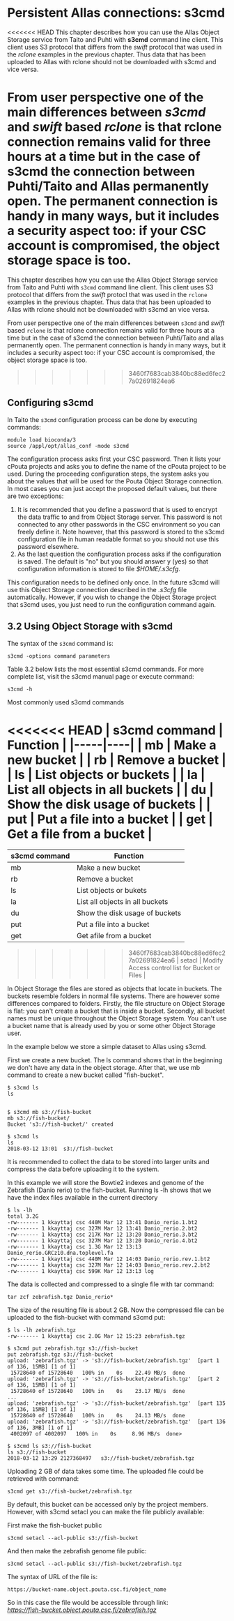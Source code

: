 
# Persistent Allas connections: s3cmd

<<<<<<< HEAD
This chapter describes how you can use the Allas Object Storage service from Taito and Puhti with <b>s3cmd</b> command line client. This client uses
S3 protocol that differs from the <i>swift</i> protocol that was used in the <i>rclone</i> examples in the previous chapter. Thus data that has been uploaded to Allas with rclone should not be downloaded with s3cmd and vice versa.

From user perspective one of the main differences between <i>s3cmd</i> and <i>swift</i> based <i>rclone</i> is that rclone connection remains valid for three hours at a time but in the case of s3cmd the connection between Puhti/Taito and Allas permanently open. The permanent connection is handy in many ways, but it includes a security aspect too: if your CSC account is compromised, the object storage space is too.
=======
This chapter describes how you can use the Allas Object Storage service from Taito and Puhti with `s3cmd` command line client. This client uses
S3 protocol that differs from the _swift_ protocl that was used in the `rclone` examples in the previous chapter. Thus data that has been uploaded to Allas with rclone should not be downloaded with s3cmd an vice versa.

From user perspective one of the main differences between `s3cmd` and _swift_ based `rclone` is that rclone connection remains valid for three hours at a time but in the case of s3cmd the connection between Puhti/Taito and allas permanently open. The permanent connection is handy in many ways, but it includes a security aspect too: if your CSC account is compromised, the object storage space is too.
>>>>>>> 3460f7683cab3840bc88ed6fec27a02691824ea6


## Configuring s3cmd
In Taito the `s3cmd` configuration process can be done by executing commands:

```
module load bioconda/3
source /appl/opt/allas_conf -mode s3cmd
```

The configuration process asks first your CSC password. Then it lists your cPouta projects and asks you to define the name of the cPouta project to be used. During the proceeding configuration steps, the system asks you about the values that will be used for the Pouta Object Storage connection. In most cases you can just accept the proposed default values, but there are two exceptions:

   1.  It is recommended that you define a password that is used to encrypt the data traffic to and from Object Storage server. This password is not connected to any other passwords in the CSC environment so you can freely define it. Note however, that this password is stored to the s3cmd configuration file in human readable format so you should not use this password elsewhere. 
   2.  As the last question the configuration process asks if the configuration is saved. The default is "no" but you should answer y (yes) so that configuration information is stored to file _$HOME/.s3cfg_.

This configuration needs to be defined only once. In the future s3cmd will use this Object Storage connection described in the _.s3cfg_ file automatically. However, if you wish to change the Object Storage project that s3cmd uses, you just need to run the configuration command again.
 
## 3.2 Using Object Storage with s3cmd

The syntax of the `s3cmd` command is:

```
s3cmd -options command parameters
```

Table 3.2 below lists the most essential s3cmd commands. For more complete list, visit the s3cmd manual page or execute command:

```
s3cmd -h
```


Most commonly used s3cmd commands

<<<<<<< HEAD
| s3cmd command | Function |
|-----|----|
| mb 	| Make a new bucket |
| rb 	| Remove a bucket |
| ls 	| List objects or buckets |
| la 	| List all objects in all buckets |
| du 	| Show the disk usage of buckets |
| put | Put a file into a bucket |
| get | Get a file from a bucket |
=======
| s3cmd command | Function 			|
|-----	 |----					|
| mb 	 | Make a new bucket 			|
| rb 	 | Remove a bucket 			|
| ls 	 | List objects or bukets 		|
| la 	 | List all objects in all buckets 	|
| du 	 | Show the disk usage of buckets 	|
| put 	 | Put a file into a bucket 		|
| get 	 | Get afile from a bucket 		|
>>>>>>> 3460f7683cab3840bc88ed6fec27a02691824ea6
| setacl | Modify Access control list for Bucket or Files |

In Object Storage the files are stored as objects that locate in buckets. The buckets resemble folders in normal file systems. There are however some differences compared to folders. Firstly, the file structure on Object Storage is flat: you can't create a bucket that is inside a bucket. Secondly, all bucket names must be unique throughout the Object Storage system. You can't use a bucket name that is already used by you or some other Object Storage user.

In the example below we store a simple dataset to Allas using s3cmd.

First we create a new bucket. The ls command shows that in the beginning we don't have any data in the object storage. After that, we use mb command to create a new bucket called "fish-bucket".

```shell
$ s3cmd ls
ls
 
```

```shell
$ s3cmd mb s3://fish-bucket
mb s3://fish-bucket/
Bucket 's3://fish-bucket/' created
```

```shell
$ s3cmd ls
ls
2018-03-12 13:01  s3://fish-bucket
```
It is recommended to collect the data to be stored into larger units and compress the data before uploading it to the system.

In this example we will store the Bowtie2 indexes and genome of the Zebrafish (Danio rerio) to the fish-bucket. Running ls -lh shows that we have the index files available in the current directory

```shell
$ ls -lh
total 3.2G
-rw------- 1 kkayttaj csc 440M Mar 12 13:41 Danio_rerio.1.bt2
-rw------- 1 kkayttaj csc 327M Mar 12 13:41 Danio_rerio.2.bt2
-rw------- 1 kkayttaj csc 217K Mar 12 13:20 Danio_rerio.3.bt2
-rw------- 1 kkayttaj csc 327M Mar 12 13:20 Danio_rerio.4.bt2
-rw------- 1 kkayttaj csc 1.3G Mar 12 13:13 Danio_rerio.GRCz10.dna.toplevel.fa
-rw------- 1 kkayttaj csc 440M Mar 12 14:03 Danio_rerio.rev.1.bt2
-rw------- 1 kkayttaj csc 327M Mar 12 14:03 Danio_rerio.rev.2.bt2
-rw------- 1 kkayttaj csc 599K Mar 12 13:13 log
```

The data is collected and compressed to a single file with tar command:

```
tar zcf zebrafish.tgz Danio_rerio*
```


The size of the resulting file is about 2 GB. Now the compressed file can be uploaded to the fish-bucket with command s3cmd put:

```shell
$ ls -lh zebrafish.tgz
-rw------- 1 kkayttaj csc 2.0G Mar 12 15:23 zebrafish.tgz
```

```shell
$ s3cmd put zebrafish.tgz s3://fish-bucket
put zebrafish.tgz s3://fish-bucket
upload: 'zebrafish.tgz' -> 's3://fish-bucket/zebrafish.tgz'  [part 1 of 136, 15MB] [1 of 1]
 15728640 of 15728640   100% in    0s    22.49 MB/s  done
upload: 'zebrafish.tgz' -> 's3://fish-bucket/zebrafish.tgz'  [part 2 of 136, 15MB] [1 of 1]
 15728640 of 15728640   100% in    0s    23.17 MB/s  done
...
upload: 'zebrafish.tgz' -> 's3://fish-bucket/zebrafish.tgz'  [part 135 of 136, 15MB] [1 of 1]
 15728640 of 15728640   100% in    0s    24.13 MB/s  done
upload: 'zebrafish.tgz' -> 's3://fish-bucket/zebrafish.tgz'  [part 136 of 136, 3MB] [1 of 1]
 4002097 of 4002097   100% in    0s     8.96 MB/s  done>
```



```shell
$ s3cmd ls s3://fish-bucket
ls s3://fish-bucket
2018-03-12 13:29 2127368497   s3://fish-bucket/zebrafish.tgz
```

Uploading 2 GB of data takes some time. The uploaded file could be retrieved with command:

```
s3cmd get s3://fish-bucket/zebrafish.tgz
```

By default, this bucket can be accessed only by the project members. However, with s3cmd setacl you can make the file publicly available:

First make the fish-bucket public

```
s3cmd setacl --acl-public s3://fish-bucket
```

And then make the zebrafish genome file public:
```
s3cmd setacl --acl-public s3://fish-bucket/zebrafish.tgz
```

The syntax of URL of the file is:

```
https://bucket-name.object.pouta.csc.fi/object_name
```

So in this case the file would be accessible through link:  
_https://fish-bucket.object.pouta.csc.fi/zebrafish.tgz_

